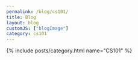 ```yaml
---
permalink: /blog/cs101/
title: Blog
layout: blog
customJS: ["blogImage"]
category: cs101
---
```


{% include posts/category.html name="CS101" %}